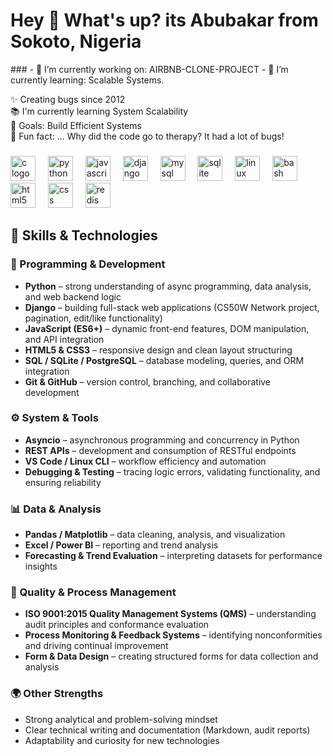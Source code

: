 

<!--
**abuaminuu/abuaminuu** is a ✨ _special_ ✨ repository because its `README.md` (this file) appears on your GitHub profile.
-->

<h1 align="left">Hey 👋 What's up? its Abubakar from Sokoto, Nigeria</h1>
###
- 🔭 I’m currently working on: AIRBNB-CLONE-PROJECT
- 🌱 I’m currently learning: Scalable Systems.

<p align="left">✨ Creating bugs since 2012<br>📚 I'm currently learning System Scalability<br>🎯 Goals: Build Efficient Systems<br>🎲 Fun fact: ... Why did the code go to therapy? It had a lot of bugs!</p>

###

<div align="left">
</div>

###

<div align="left">
  <img src="https://skillicons.dev/icons?i=c" height="40" alt="c logo"  />
  <img width="12" />
  <img src="https://skillicons.dev/icons?i=py" height="40" alt="python logo"  />
  <img width="12" />
  <img src="https://skillicons.dev/icons?i=js" height="40" alt="javascript logo"  />
  <img width="12" />
  <img src="https://skillicons.dev/icons?i=django" height="40" alt="django logo"  />
  <img width="12" />
  <img src="https://skillicons.dev/icons?i=mysql" height="40" alt="mysql logo"  />
  <img width="12" />
  <img src="https://skillicons.dev/icons?i=sqlite" height="40" alt="sqlite logo"  />
  <img width="12" />
  <img src="https://skillicons.dev/icons?i=linux" height="40" alt="linux logo"  />
  <img width="12" />
  <img src="https://skillicons.dev/icons?i=bash" height="40" alt="bash logo"  />
  <img width="12" />
  <img src="https://skillicons.dev/icons?i=html" height="40" alt="html5 logo"  />
  <img width="12" />
  <img src="https://skillicons.dev/icons?i=css" height="40" alt="css logo"  />
  <img width="12" />
  <img src="https://skillicons.dev/icons?i=redis" height="40" alt="redis logo"  />
</div>

###

<div align="left">
</div>

###

<div align="left">
</div>

###


## 🧠 Skills & Technologies

### 🐍 Programming & Development
- **Python** – strong understanding of async programming, data analysis, and web backend logic  
- **Django** – building full-stack web applications (CS50W Network project, pagination, edit/like functionality)  
- **JavaScript (ES6+)** – dynamic front-end features, DOM manipulation, and API integration  
- **HTML5 & CSS3** – responsive design and clean layout structuring  
- **SQL / SQLite / PostgreSQL** – database modeling, queries, and ORM integration  
- **Git & GitHub** – version control, branching, and collaborative development  

### ⚙️ System & Tools
- **Asyncio** – asynchronous programming and concurrency in Python  
- **REST APIs** – development and consumption of RESTful endpoints  
- **VS Code / Linux CLI** – workflow efficiency and automation  
- **Debugging & Testing** – tracing logic errors, validating functionality, and ensuring reliability  

### 📊 Data & Analysis
- **Pandas / Matplotlib** – data cleaning, analysis, and visualization  
- **Excel / Power BI** – reporting and trend analysis  
- **Forecasting & Trend Evaluation** – interpreting datasets for performance insights  

### 🧾 Quality & Process Management
- **ISO 9001:2015 Quality Management Systems (QMS)** – understanding audit principles and conformance evaluation  
- **Process Monitoring & Feedback Systems** – identifying nonconformities and driving continual improvement  
- **Form & Data Design** – creating structured forms for data collection and analysis  

### 🌍 Other Strengths
- Strong analytical and problem-solving mindset  
- Clear technical writing and documentation (Markdown, audit reports)  
- Adaptability and curiosity for new technologies  
